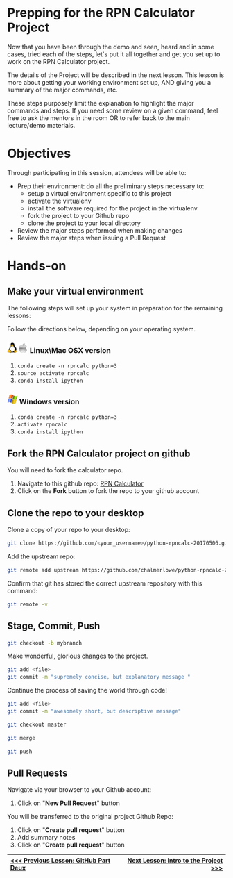 # Prepping for the RPN Calculator Project

Now that you have been through the demo and seen, heard and in some cases, tried each of the steps, let's put it all together and get you set up to work on the RPN Calculator project.

The details of the Project will be described in the next lesson. This lesson is more about getting your working environment set up, AND giving you a summary of the major commands, etc.

These steps purposely limit the explanation to highlight the major commands and steps. If you need some review on a given command, feel free to ask the mentors in the room OR to refer back to the main lecture/demo materials. 

# Objectives

Through participating in this session, attendees will be able to:

* Prep their environment:  do all the preliminary steps necessary to:
    * setup a virtual environment specific to this project
    * activate the virtualenv
    * install the software required for the project in the virtualenv
    * fork the project to your Github repo
    * clone the project to your local directory
* Review the major steps performed when making changes
* Review the major steps when issuing a Pull Request

# Hands-on

## Make your virtual environment

The following steps will set up your system in preparation for the remaining lessons:

Follow the directions below, depending on your operating system.

### <img src = "images/linux_icon.jpg" width="24" height="24"><img src = "images/mac_icon.png" width="24" height="24">  Linux\Mac OSX version

1. `conda create -n rpncalc python=3`
1. `source activate rpncalc`
1. `conda install ipython`

### <img src="images/windows_icon.jpg" width="24" height="24"> Windows version

1. `conda create -n rpncalc python=3`
1. `activate rpncalc`
1. `conda install ipython`

## Fork the RPN Calculator project on github

You will need to fork the calculator repo.

1. Navigate to this github repo: [RPN Calculator](https://github.com/chalmerlowe/python-rpncalc-20170506)
2. Click on the **Fork** button to fork the repo to your github account

## Clone the repo to your desktop

Clone a copy of your repo to your desktop:

```bash
git clone https://github.com/<your_username>/python-rpncalc-20170506.git
```

Add the upstream repo:

```bash
git remote add upstream https://github.com/chalmerlowe/python-rpncalc-20170506.git
```

Confirm that git has stored the correct upstream repository with this command:

```bash
git remote -v
```

## Stage, Commit, Push

```bash
git checkout -b mybranch
```

Make wonderful, glorious changes to the project.

```bash
git add <file>
git commit -m "supremely concise, but explanatory message "
```

Continue the process of saving the world through code!

```bash
git add <file>
git commit -m "awesomely short, but descriptive message"
```

```bash
git checkout master
```

```bash
git merge
```

```bash
git push
```

## Pull Requests

Navigate via your browser to your Github account:

1. Click on "**New Pull Request**" button

You will be transferred to the original project Github Repo:

1. Click on "**Create pull request**" button
1. Add summary notes
1. Click on "**Create pull request**" button


|[<<< Previous Lesson: GitHub Part Deux](./lesson_06_github_part_deux.md)|[Next Lesson: Intro to the Project >>>](./lesson_08_intro_to_the_project.md)|
|:--|--:|
